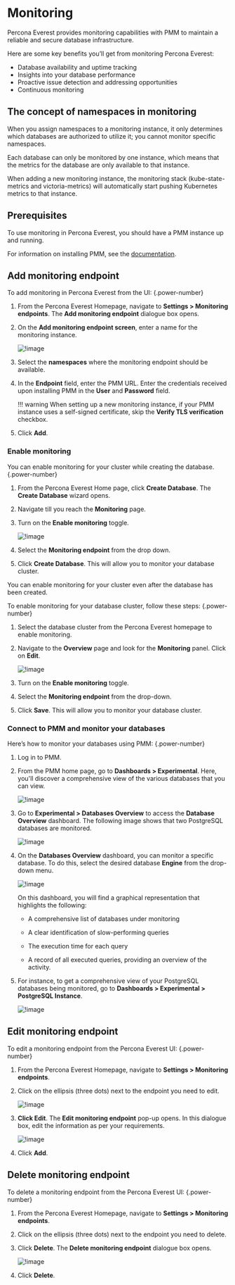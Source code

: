 # Monitoring

Percona Everest provides monitoring capabilities with PMM to maintain a reliable and secure database infrastructure.

Here are some key benefits you’ll get from monitoring Percona Everest:

- Database availability and uptime tracking
- Insights into your database performance
- Proactive issue detection and addressing opportunities
- Continuous monitoring

## The concept of namespaces in monitoring

When you assign namespaces to a monitoring instance, it only determines which databases are authorized to utilize it; you cannot monitor specific namespaces. 

Each database can only be monitored by one instance, which means that the metrics for the database are only available to that instance.

When adding a new monitoring instance, the monitoring stack (kube-state-metrics and victoria-metrics) will automatically start pushing Kubernetes metrics to that instance.

## Prerequisites

To use monitoring in Percona Everest, you should have a PMM instance up and running.

For information on installing PMM, see the [documentation](https://docs.percona.com/percona-monitoring-and-management/setting-up/index.html).

## Add monitoring endpoint

To add monitoring in Percona Everest from the UI:
{.power-number}

1. From the Percona Everest Homepage, navigate to <i class="uil uil-cog"></i> **Settings > Monitoring endpoints**. The **Add monitoring endpoint** dialogue box opens.

2. On the **Add monitoring endpoint screen**, enter a name for the monitoring instance.

    ![!image](../images/everest_add_endpoint.png)

3. Select the **namespaces** where the monitoring endpoint should be available.

4. In the **Endpoint** field, enter the PMM URL. Enter the credentials received upon installing PMM in the **User** and **Password** field.

    !!! warning
        When setting up a new monitoring instance, if your PMM instance uses a self-signed certificate, skip the **Verify TLS verification** checkbox.        

6. Click **Add**.

### Enable monitoring

You can enable monitoring for your cluster while creating the database.
{.power-number}

1. From the Percona Everest Home page, click **Create Database**. The **Create Database** wizard opens.

2. Navigate till you reach the **Monitoring** page.

3. Turn on the **Enable monitoring** toggle.

    ![!image](../images/monitoring_db_cluster.png)

4. Select the **Monitoring endpoint** from the drop down.

5.  Click **Create Database**. This will allow you to  monitor your database cluster.

You can enable monitoring for your cluster even after the database has been created.

To enable monitoring for your database cluster, follow these steps:
{.power-number}

1. Select the database cluster from the Percona Everest homepage to enable monitoring.

2. Navigate to the **Overview** page and look for the **Monitoring** panel. Click on **Edit**.

    ![!image](../images/enable_monitoring_existing_cluster.png)

3. Turn on the **Enable monitoring** toggle.

4. Select the **Monitoring endpoint** from the drop-down.

5. Click **Save**. This will allow you to monitor your database cluster.

### Connect to PMM and monitor your databases

Here’s how to monitor your databases using PMM:
{.power-number}

1. Log in to PMM.

2. From the PMM home page, go to <i class="uil uil-apps"></i> **Dashboards > Experimental**. Here, you'll discover a comprehensive view of the various databases that you can view.

    ![!image](../images/pmm_dashboards_page.png)

3. Go to **Experimental > Databases Overview** to access the **Database Overview** dashboard. The following image shows that two PostgreSQL databases are monitored.

    ![!image](../images/PMM_databases_overview_dashboard.png)

4. On the **Databases Overview** dashboard, you can monitor a specific database. To do this, select the desired database **Engine** from the drop-down menu.

    ![!image](../images/pmm_overview_dashboard_engine_type.png)

    On this dashboard, you will find a graphical representation that highlights the following:

    - A comprehensive list of databases under monitoring 
    - A clear identification of slow-performing queries 

    - The execution time for each query

    - A record of all executed queries, providing an overview of the activity. 

5. For instance, to get a comprehensive view of your PostgreSQL databases being monitored, go to <i class="uil uil-apps"></i> **Dashboards > Experimental > PostgreSQL Instance**.

    ![!image](../images/PMM_databases_overview_DB.png)


## Edit monitoring endpoint

To edit a monitoring endpoint from the Percona Everest UI:
{.power-number}

1. From the Percona Everest Homepage, navigate to <i class="uil uil-cog"></i> **Settings > Monitoring endpoints**.

2. Click on the ellipsis (three dots) next to the endpoint you need to edit.

    ![!image](../images/everest_edit_ellipsis.png)


3. **Click Edit**. The **Edit monitoring endpoint** pop-up opens. In this dialogue box, edit the information as per your requirements.

     ![!image](../images/everest_endpoint_edit.png)


4. Click **Add**.


## Delete monitoring endpoint

To delete a monitoring endpoint from the Percona Everest UI:
{.power-number}

1. From the Percona Everest Homepage, navigate to <i class="uil uil-cog"></i> **Settings > Monitoring endpoints**.


2. Click on the ellipsis (three dots) next to the endpoint you need to delete.


3. Click **Delete**. The **Delete monitoring endpoint** dialogue box opens.

     ![!image](../images/everest_endpoint_delete.png)

4. Click **Delete**.







 


